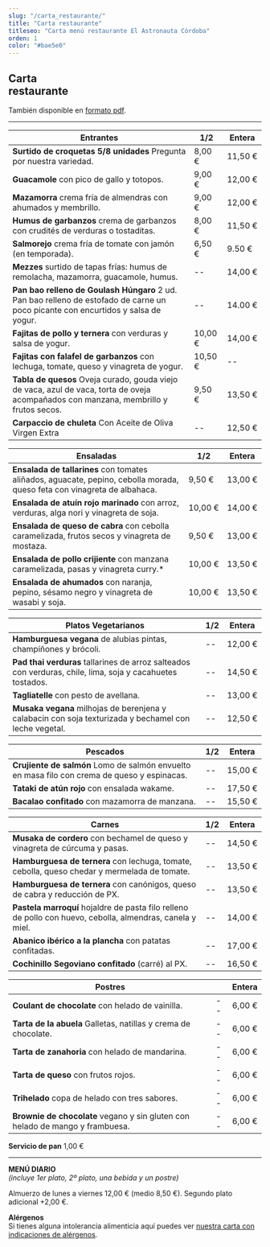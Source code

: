 ```yaml
---
slug: "/carta_restaurante/"
title: "Carta restaurante"
titleseo: "Carta menú restaurante El Astronauta Córdoba"
orden: 1
color: "#bae5e0"
---
```


## Carta<br>restaurante

También disponible en [formato pdf](/cartas_restaurante_web_2024.pdf).

---

| Entrantes                                                                                                                              | 1/2     | Entera  |
| -------------------------------------------------------------------------------------------------------------------------------------- | ------- | ------- |
| **Surtido de croquetas 5/8 unidades** Pregunta por nuestra variedad.                                                                   | 8,00 €  | 11,50 € |
| **Guacamole** con pico de gallo y totopos.                                                                                             | 9,00 €  | 12,00 € |
| **Mazamorra** crema fría de almendras con ahumados y membrillo.                                                                        | 9,00 €  | 12,00 € |
| **Humus de garbanzos** crema de garbanzos con crudités de verduras o tostaditas.                                                       | 8,00 €  | 11,50 € |
| **Salmorejo** crema fría de tomate con jamón (en temporada).                                                                           | 6,50 €  | 9.50 €  |
| **Mezzes** surtido de tapas frías: humus de remolacha, mazamorra, guacamole, humus.                                                    | --      | 14,00 € |
| **Pan bao relleno de Goulash Húngaro** 2 ud. Pan bao relleno de estofado de carne un poco picante con encurtidos y salsa de yogur.     | --      | 14.00 € |
| **Fajitas de pollo y ternera** con verduras y salsa de yogur.                                                                          | 10,00 € | 14,00 € |
| **Fajitas con falafel de garbanzos** con lechuga, tomate, queso y vinagreta de yogur.                                                  | 10,50 € | --      |
| **Tabla de quesos** Oveja curado, gouda viejo de vaca, azul de vaca, torta de oveja acompañados con manzana, membrillo y frutos secos. | 9,50 €  | 13,50 € |
| **Carpaccio de chuleta** Con Aceite de Oliva Virgen Extra                                                                              | --      | 12,50 € |

| Ensaladas                                                                                                                | 1/2     | Entera  |
| ------------------------------------------------------------------------------------------------------------------------ | ------- | ------- |
| **Ensalada de tallarines** con tomates aliñados, aguacate, pepino, cebolla morada, queso feta con vinagreta de albahaca. | 9,50 €  | 13,00 € |
| **Ensalada de atuín rojo marinado** con arroz, verduras, alga nori y vinagreta de soja.                                  | 10,00 € | 14,00 € |
| **Ensalada de queso de cabra** con cebolla caramelizada, frutos secos y vinagreta de mostaza.                            | 9,50 €  | 13,00 € |
| **Ensalada de pollo crijiente** con manzana caramelizada, pasas y vinagreta curry.\*                                     | 10,00 € | 13,50 € |
| **Ensalada de ahumados** con naranja, pepino, sésamo negro y vinagreta de wasabi y soja.                                 | 10,00 € | 13,50 € |

| Platos Vegetarianos                                                                                        | 1/2 | Entera  |
| ---------------------------------------------------------------------------------------------------------- | --- | ------- |
| **Hamburguesa vegana** de alubias pintas, champiñones y brócoli.                                           | --  | 12,00 € |
| **Pad thai verduras** tallarines de arroz salteados con verduras, chile, lima, soja y cacahuetes tostados. | --  | 14,50 € |
| **Tagliatelle** con pesto de avellana.                                                                     | --  | 13,00 € |
| **Musaka vegana** milhojas de berenjena y calabacin con soja texturizada y bechamel con leche vegetal.     | --  | 12,50 € |

| Pescados                                                                                     | 1/2 | Entera  |
| -------------------------------------------------------------------------------------------- | --- | ------- |
| **Crujiente de salmón** Lomo de salmón envuelto en masa filo con crema de queso y espinacas. | --  | 15,00 € |
| **Tataki de atún rojo** con ensalada wakame.                                                 | --  | 17,50 € |
| **Bacalao confitado** con mazamorra de manzana.                                              | --  | 15,50 € |

| Carnes                                                                                                     | 1/2 | Entera  |
| ---------------------------------------------------------------------------------------------------------- | --- | ------- |
| **Musaka de cordero** con bechamel de queso y vinagreta de cúrcuma y pasas.                                | --  | 14,50 € |
| **Hamburguesa de ternera** con lechuga, tomate, cebolla, queso chedar y mermelada de tomate.               | --  | 13,50 € |
| **Hamburguesa de ternera** con canónigos, queso de cabra y reducción de PX.                                | --  | 13,50 € |
| **Pastela marroquí** hojaldre de pasta filo relleno de pollo con huevo, cebolla, almendras, canela y miel. | --  | 14,00 € |
| **Abanico ibérico a la plancha** con patatas confitadas.                                                   | --  | 17,00 € |
| **Cochinillo Segoviano confitado** (carré) al PX.                                                          | --  | 16,50 € |

| Postres                                                                       |     | Entera |
| ----------------------------------------------------------------------------- | --- | ------ |
| **Coulant de chocolate** con helado de vainilla.                              | --  | 6,00 € |
| **Tarta de la abuela** Galletas, natillas y crema de chocolate.               | --  | 6,00 € |
| **Tarta de zanahoria** con helado de mandarina.                               | --  | 6,00 € |
| **Tarta de queso** con frutos rojos.                                          | --  | 6,00 € |
| **Trihelado** copa de helado con tres sabores.                                | --  | 6,00 € |
| **Brownie de chocolate** vegano y sin gluten con helado de mango y frambuesa. | --  | 6,00 € |

**Servicio de pan** 1,00 €

---

**MENÚ DIARIO**  
_(incluye 1er plato, 2º plato, una bebida y un postre)_

Almuerzo de lunes a viernes 12,00 € (medio 8,50 €). Segundo plato adicional +2,00 €.

**Alérgenos**  
Si tienes alguna intolerancia alimenticia aquí puedes ver [nuestra carta con indicaciones de alérgenos](/cartas_restaurante_web_2024.pdf).
